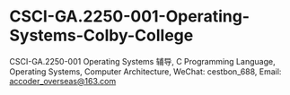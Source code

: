 # CSCI-GA.2250-001-Operating-Systems-Colby-College
CSCI-GA.2250-001 Operating Systems 辅导, C Programming Language, Operating Systems, Computer Architecture, WeChat: cestbon_688, Email: accoder_overseas@163.com
